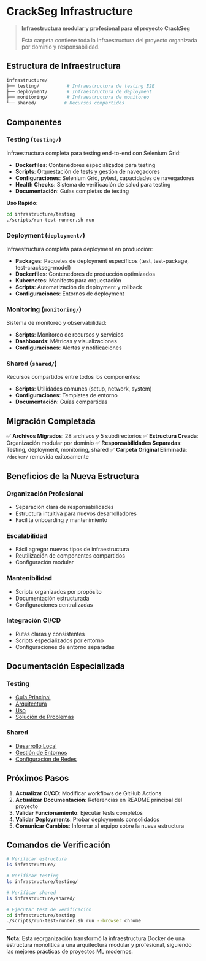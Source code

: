 # CrackSeg Infrastructure

> **Infraestructura modular y profesional para el proyecto CrackSeg**
>
> Esta carpeta contiene toda la infraestructura del proyecto organizada por dominio y responsabilidad.

## Estructura de Infraestructura

```bash
infrastructure/
├── testing/          # Infraestructura de testing E2E
├── deployment/       # Infraestructura de deployment
├── monitoring/       # Infraestructura de monitoreo
└── shared/          # Recursos compartidos
```

## Componentes

### **Testing (`testing/`)**

Infraestructura completa para testing end-to-end con Selenium Grid:

- **Dockerfiles**: Contenedores especializados para testing
- **Scripts**: Orquestación de tests y gestión de navegadores
- **Configuraciones**: Selenium Grid, pytest, capacidades de navegadores
- **Health Checks**: Sistema de verificación de salud para testing
- **Documentación**: Guías completas de testing

**Uso Rápido:**

```bash
cd infrastructure/testing
./scripts/run-test-runner.sh run
```

### **Deployment (`deployment/`)**

Infraestructura completa para deployment en producción:

- **Packages**: Paquetes de deployment específicos (test, test-package, test-crackseg-model)
- **Dockerfiles**: Contenedores de producción optimizados
- **Kubernetes**: Manifests para orquestación
- **Scripts**: Automatización de deployment y rollback
- **Configuraciones**: Entornos de deployment

### **Monitoring (`monitoring/`)**

Sistema de monitoreo y observabilidad:

- **Scripts**: Monitoreo de recursos y servicios
- **Dashboards**: Métricas y visualizaciones
- **Configuraciones**: Alertas y notificaciones

### **Shared (`shared/`)**

Recursos compartidos entre todos los componentes:

- **Scripts**: Utilidades comunes (setup, network, system)
- **Configuraciones**: Templates de entorno
- **Documentación**: Guías compartidas

## Migración Completada

✅ **Archivos Migrados**: 28 archivos y 5 subdirectorios
✅ **Estructura Creada**: Organización modular por dominio
✅ **Responsabilidades Separadas**: Testing, deployment, monitoring, shared
✅ **Carpeta Original Eliminada**: `/docker/` removida exitosamente

## Beneficios de la Nueva Estructura

### **Organización Profesional**

- Separación clara de responsabilidades
- Estructura intuitiva para nuevos desarrolladores
- Facilita onboarding y mantenimiento

### **Escalabilidad**

- Fácil agregar nuevos tipos de infraestructura
- Reutilización de componentes compartidos
- Configuración modular

### **Mantenibilidad**

- Scripts organizados por propósito
- Documentación estructurada
- Configuraciones centralizadas

### **Integración CI/CD**

- Rutas claras y consistentes
- Scripts especializados por entorno
- Configuraciones de entorno separadas

## Documentación Especializada

### **Testing**

- [Guía Principal](testing/docs/README.md)
- [Arquitectura](testing/docs/README-ARCHITECTURE.md)
- [Uso](testing/docs/README-USAGE.md)
- [Solución de Problemas](testing/docs/README-TROUBLESHOOTING.md)

### **Shared**

- [Desarrollo Local](shared/docs/README-LOCAL-DEV.md)
- [Gestión de Entornos](shared/docs/README.environment-management.md)
- [Configuración de Redes](shared/docs/README.network-setup.md)

## Próximos Pasos

1. **Actualizar CI/CD**: Modificar workflows de GitHub Actions
2. **Actualizar Documentación**: Referencias en README principal del proyecto
3. **Validar Funcionamiento**: Ejecutar tests completos
4. **Validar Deployments**: Probar deployments consolidados
5. **Comunicar Cambios**: Informar al equipo sobre la nueva estructura

## Comandos de Verificación

```bash
# Verificar estructura
ls infrastructure/

# Verificar testing
ls infrastructure/testing/

# Verificar shared
ls infrastructure/shared/

# Ejecutar test de verificación
cd infrastructure/testing
./scripts/run-test-runner.sh run --browser chrome
```

---

**Nota**: Esta reorganización transformó la infraestructura Docker de una estructura monolítica a
una arquitectura modular y profesional, siguiendo las mejores prácticas de proyectos ML modernos.
